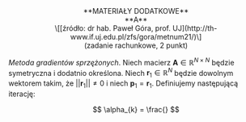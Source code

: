 <center>
**MATERIAŁY DODATKOWE**
</center>

<center>
**A**
</center>

<center>
\[[źródło: dr hab. Paweł Góra, prof. UJ](http://th-www.if.uj.edu.pl/zfs/gora/metnum21/)\]
</center>

<center>
(zadanie rachunkowe, 2 punkt)
</center>

*Metoda gradientów sprzężonych*. Niech macierz $\mathbf{A} \in \mathbb{R}^{N \times N}$
będzie symetryczna i dodatnio określona. Niech $\mathbf{r}_{1} \in \mathbb{R}^{N}$
będzie dowolnym wektorem takim, że $||\mathbf{r}_{1}|| \ne 0$ i niech $\mathbf{p}_{1} = \mathbf{r}_{1}$.
Definiujemy następującą iterację:

$$
\alpha_{k} = \frac{}
$$
